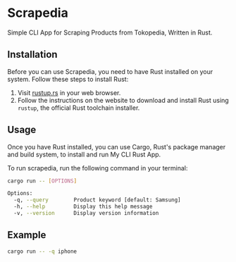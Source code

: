 # Scrapedia

Simple CLI App for Scraping Products from Tokopedia, Written in Rust.

## Installation

Before you can use Scrapedia, you need to have Rust installed on your system. Follow these steps to install Rust:

1. Visit [rustup.rs](https://rustup.rs/) in your web browser.
2. Follow the instructions on the website to download and install Rust using `rustup`, the official Rust toolchain installer.

## Usage

Once you have Rust installed, you can use Cargo, Rust's package manager and build system, to install and run My CLI Rust App.

To run scrapedia, run the following command in your terminal:

```bash
cargo run -- [OPTIONS]

Options:
  -q, --query        Product keyword [default: Samsung]
  -h, --help         Display this help message
  -v, --version      Display version information
```

## Example
```bash
cargo run -- -q iphone
```
